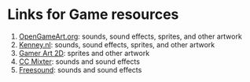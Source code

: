 # Links for Game resources

1. [OpenGameArt.org]: sounds, sound effects, sprites, and other artwork
2. [Kenney.nl]: sounds, sound effects, sprites, and other artwork
3. [Gamer Art 2D]: sprites and other artwork
4. [CC Mixter]: sounds and sound effects
5. [Freesound]: sounds and sound effects

[OpenGameArt.org]: (https://opengameart.org/)
[Kenney.nl]: (https://kenney.nl/)
[Gamer Art 2D]: (https://www.gameart2d.com/)
[CC Mixter]: (http://ccmixter.org/)
[Freesound]: (https://freesound.org/)